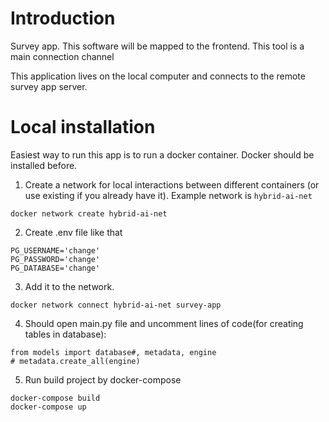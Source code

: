 # Introduction

Survey app. This software will be mapped to the frontend. This tool is a main connection channel

This application lives on the local computer and connects to the remote survey app server.

# Local installation

Easiest way to run this app is to run a docker container. Docker should be installed before.

1. Create a network for local interactions between different containers (or use existing if you already have it).
   Example network is `hybrid-ai-net`

```
docker network create hybrid-ai-net
```


2. Create .env file like that

```
PG_USERNAME='change'
PG_PASSWORD='change'
PG_DATABASE='change'
```

3. Add it to the network.

```
docker network connect hybrid-ai-net survey-app
```

4. Should open main.py file and uncomment lines of code(for creating tables in database):
```
from models import database#, metadata, engine
# metadata.create_all(engine)
```
5. Run build project by docker-compose

```
docker-compose build
docker-compose up
```
